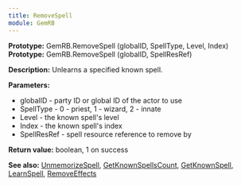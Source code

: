 ```yaml
---
title: RemoveSpell
module: GemRB
---
```


**Prototype:** GemRB.RemoveSpell (globalID, SpellType, Level, Index)
**Prototype:** GemRB.RemoveSpell (globalID, SpellResRef)

**Description:** Unlearns a specified known spell.

**Parameters:**
  * globalID  - party ID or global ID of the actor to use
  * SpellType - 0 - priest, 1 - wizard, 2 - innate
  * Level     - the known spell's level
  * Index     - the known spell's index
  * SpellResRef - spell resource reference to remove by

**Return value:** boolean, 1 on success

**See also:** [UnmemorizeSpell](UnmemorizeSpell.md), [GetKnownSpellsCount](GetKnownSpellsCount.md), [GetKnownSpell](GetKnownSpell.md), [LearnSpell](LearnSpell.md), [RemoveEffects](RemoveEffects.md)

